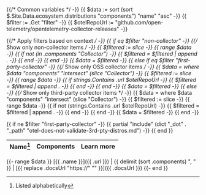 <!-- cSpell:ignore: cond -->
{{/* Common variables */ -}}
{{ $data := sort (sort $.Site.Data.ecosystem.distributions "components") "name" "asc" -}}
{{ $filter := .Get "filter" -}}
{{ $otelRepoUrl := "github.com/open-telemetry/opentelemetry-collector-releases" -}}

{{/* Apply filters based on context */ -}}
{{ if eq $filter "non-collector" -}}
  {{/* Show only non-collector items */ -}}
  {{ $filtered := slice -}}
  {{ range $data -}}
    {{ if not (in .components "Collector") -}}
      {{ $filtered = $filtered | append . -}}
    {{ end -}}
  {{ end -}}
  {{ $data = $filtered -}}
{{ else if eq $filter "first-party-collector" -}}
  {{/* Show only OSS collector items */ -}}
  {{ $data = where $data "components" "intersect" (slice "Collector") -}}
  {{ $filtered := slice -}}
  {{ range $data -}}
    {{ if strings.Contains .url $otelRepoUrl -}}
      {{ $filtered = $filtered | append . -}}
    {{ end -}}
  {{ end -}}
  {{ $data = $filtered -}}
{{ else -}}
  {{/* Show only third-party collector items */ -}}
  {{ $data = where $data "components" "intersect" (slice "Collector") -}}
  {{ $filtered := slice -}}
  {{ range $data -}}
    {{ if not (strings.Contains .url $otelRepoUrl) -}}
      {{ $filtered = $filtered | append . -}}
    {{ end -}}
  {{ end -}}
  {{ $data = $filtered -}}
{{ end -}}

{{ if ne $filter "first-party-collector" -}}
{{ partial "include" (dict
    "_dot" .
    "_path" "otel-does-not-validate-3rd-pty-distros.md")
-}}
{{ end }}

Name[^1]     | Components |  Learn more
------------ | ---------- |  ----------
{{- range $data }}
[{{ .name }}]({{ .url }}) | {{ delimit (sort .components) ", " }} | [{{ replace .docsUrl "https://" "" }}]({{ .docsUrl }})
{{- end }}

[^1]: Listed alphabetically
